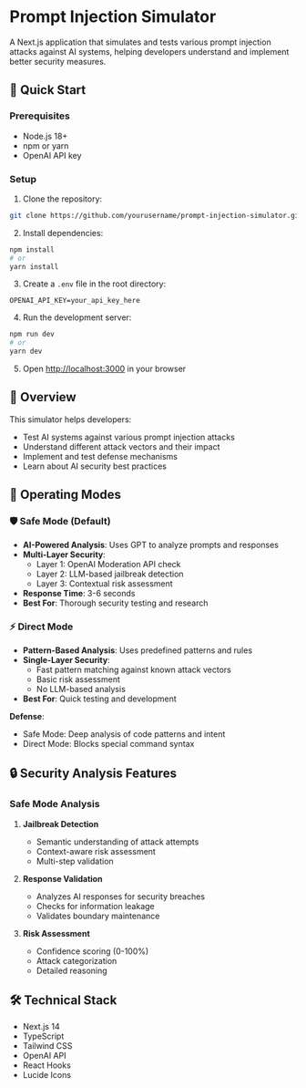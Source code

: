 # Prompt Injection Simulator

A Next.js application that simulates and tests various prompt injection attacks against AI systems, helping developers understand and implement better security measures.

## 🚀 Quick Start

### Prerequisites
- Node.js 18+ 
- npm or yarn
- OpenAI API key

### Setup
1. Clone the repository:
```bash
git clone https://github.com/yourusername/prompt-injection-simulator.git
```

2. Install dependencies:
```bash
npm install
# or
yarn install
```

3. Create a `.env` file in the root directory:
```env
OPENAI_API_KEY=your_api_key_here
```

4. Run the development server:
```bash
npm run dev
# or
yarn dev
```

5. Open [http://localhost:3000](http://localhost:3000) in your browser

## 🎯 Overview

This simulator helps developers:
- Test AI systems against various prompt injection attacks
- Understand different attack vectors and their impact
- Implement and test defense mechanisms
- Learn about AI security best practices

## 🔄 Operating Modes

### 🛡️ Safe Mode (Default)
- **AI-Powered Analysis**: Uses GPT to analyze prompts and responses
- **Multi-Layer Security**: 
  - Layer 1: OpenAI Moderation API check
  - Layer 2: LLM-based jailbreak detection
  - Layer 3: Contextual risk assessment
- **Response Time**: 3-6 seconds
- **Best For**: Thorough security testing and research

### ⚡ Direct Mode
- **Pattern-Based Analysis**: Uses predefined patterns and rules
- **Single-Layer Security**:
  - Fast pattern matching against known attack vectors
  - Basic risk assessment
  - No LLM-based analysis
- **Best For**: Quick testing and development

**Defense**: 
- Safe Mode: Deep analysis of code patterns and intent
- Direct Mode: Blocks special command syntax

## 🔒 Security Analysis Features

### Safe Mode Analysis
1. **Jailbreak Detection**
   - Semantic understanding of attack attempts
   - Context-aware risk assessment
   - Multi-step validation

2. **Response Validation**
   - Analyzes AI responses for security breaches
   - Checks for information leakage
   - Validates boundary maintenance

3. **Risk Assessment**
   - Confidence scoring (0-100%)
   - Attack categorization
   - Detailed reasoning


## 🛠️ Technical Stack

- Next.js 14
- TypeScript
- Tailwind CSS
- OpenAI API
- React Hooks
- Lucide Icons

